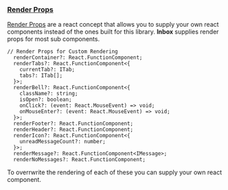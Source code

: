 ### [Render Props](#render-props)

[Render Props](https://reactjs.org/docs/render-props.html) are a react concept that allows you to supply your own react components instead of the ones built for this library. **Inbox** supplies render props for most sub components.

```
// Render Props for Custom Rendering
  renderContainer?: React.FunctionComponent;
  renderTabs?: React.FunctionComponent<{
    currentTab?: ITab;
    tabs?: ITab[];
  }>;
  renderBell?: React.FunctionComponent<{
    className?: string;
    isOpen?: boolean;
    onClick?: (event: React.MouseEvent) => void;
    onMouseEnter?: (event: React.MouseEvent) => void;
  }>;
  renderFooter?: React.FunctionComponent;
  renderHeader?: React.FunctionComponent;
  renderIcon?: React.FunctionComponent<{
    unreadMessageCount?: number;
  }>;
  renderMessage?: React.FunctionComponent<IMessage>;
  renderNoMessages?: React.FunctionComponent;
```

To overrwrite the rendering of each of these you can supply your own react component.
